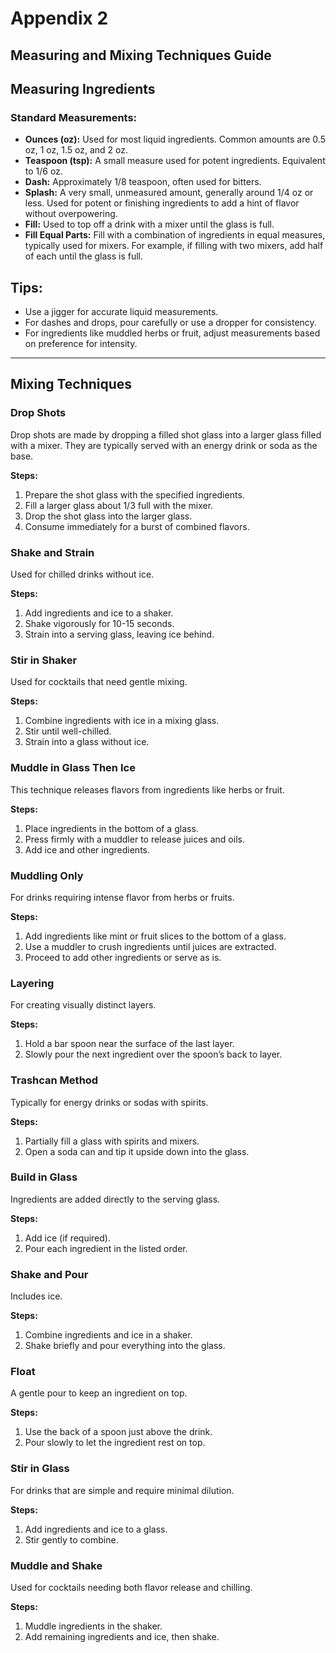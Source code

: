 # Appendix 2
## Measuring and Mixing Techniques Guide

## Measuring Ingredients

### Standard Measurements:
- **Ounces (oz):** Used for most liquid ingredients. Common amounts are 0.5 oz, 1 oz, 1.5 oz, and 2 oz.
- **Teaspoon (tsp):** A small measure used for potent ingredients. Equivalent to 1/6 oz.
- **Dash:** Approximately 1/8 teaspoon, often used for bitters.
- **Splash:** A very small, unmeasured amount, generally around 1/4 oz or less. Used for potent or finishing ingredients to add a hint of flavor without overpowering.
- **Fill:** Used to top off a drink with a mixer until the glass is full.
- **Fill Equal Parts:** Fill with a combination of ingredients in equal measures, typically used for mixers. For example, if filling with two mixers, add half of each until the glass is full.

## Tips:
- Use a jigger for accurate liquid measurements.
- For dashes and drops, pour carefully or use a dropper for consistency.
- For ingredients like muddled herbs or fruit, adjust measurements based on preference for intensity.

---

## Mixing Techniques

### Drop Shots
Drop shots are made by dropping a filled shot glass into a larger glass filled with a mixer. They are typically served with an energy drink or soda as the base.

**Steps:**
1. Prepare the shot glass with the specified ingredients.
2. Fill a larger glass about 1/3 full with the mixer.
3. Drop the shot glass into the larger glass.
4. Consume immediately for a burst of combined flavors.

### Shake and Strain
Used for chilled drinks without ice.

**Steps:**
1. Add ingredients and ice to a shaker.
2. Shake vigorously for 10-15 seconds.
3. Strain into a serving glass, leaving ice behind.

### Stir in Shaker
Used for cocktails that need gentle mixing.

**Steps:**
1. Combine ingredients with ice in a mixing glass.
2. Stir until well-chilled.
3. Strain into a glass without ice.

### Muddle in Glass Then Ice
This technique releases flavors from ingredients like herbs or fruit.

**Steps:**
1. Place ingredients in the bottom of a glass.
2. Press firmly with a muddler to release juices and oils.
3. Add ice and other ingredients.

### Muddling Only
For drinks requiring intense flavor from herbs or fruits.

**Steps:**
1. Add ingredients like mint or fruit slices to the bottom of a glass.
2. Use a muddler to crush ingredients until juices are extracted.
3. Proceed to add other ingredients or serve as is.

### Layering
For creating visually distinct layers.

**Steps:**
1. Hold a bar spoon near the surface of the last layer.
2. Slowly pour the next ingredient over the spoon’s back to layer.

### Trashcan Method
Typically for energy drinks or sodas with spirits.

**Steps:**
1. Partially fill a glass with spirits and mixers.
2. Open a soda can and tip it upside down into the glass.

### Build in Glass
Ingredients are added directly to the serving glass.

**Steps:**
1. Add ice (if required).
2. Pour each ingredient in the listed order.

### Shake and Pour
Includes ice.

**Steps:**
1. Combine ingredients and ice in a shaker.
2. Shake briefly and pour everything into the glass.

### Float
A gentle pour to keep an ingredient on top.

**Steps:**
1. Use the back of a spoon just above the drink.
2. Pour slowly to let the ingredient rest on top.

### Stir in Glass
For drinks that are simple and require minimal dilution.

**Steps:**
1. Add ingredients and ice to a glass.
2. Stir gently to combine.

### Muddle and Shake
Used for cocktails needing both flavor release and chilling.

**Steps:**
1. Muddle ingredients in the shaker.
2. Add remaining ingredients and ice, then shake.
